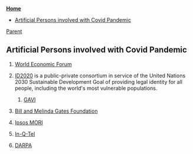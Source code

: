 <!-- START doctoc generated TOC please keep comment here to allow auto update -->
<!-- DON'T EDIT THIS SECTION, INSTEAD RE-RUN doctoc TO UPDATE -->
**[Home](#pages/blog/cv19/index)**

- [Artificial Persons involved with Covid Pandemic](#artificial-persons-involved-with-covid-pandemic)

<!-- END doctoc generated TOC please keep comment here to allow auto update -->

[Parent](#pages/blog/cv19/index)

## Artificial Persons involved with Covid Pandemic

1. [World Economic Forum](#pages/blog/cv19/wef)

1. [ID2020](#pages/blog/cv19/id2020) is a public-private consortium in 
   service of the United Nations 2030 Sustainable Development Goal of 
   providing legal identity for all people, including the world's most 
   vulnerable populations.

   1. [GAVI](#pages/blog/cv19/gavi)
   
1. [Bill and Melinda Gates Foundation](#pages/blog/cv19/bilmel)

1. [Ipsos MORI](#pages/blog/cv19/ipso)
	
1. [In-Q-Tel](#pages/blog/cv19/nqtel)
	
1. [DARPA](#pages/blog/cv19/darpa)
